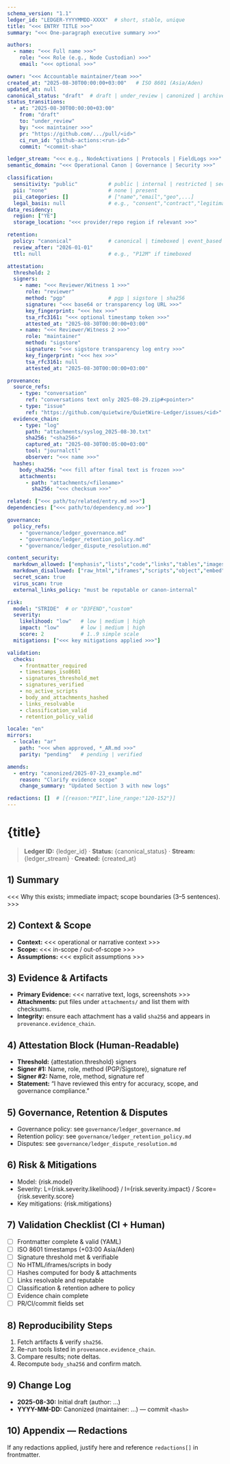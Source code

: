 ```yaml
---
schema_version: "1.1"
ledger_id: "LEDGER-YYYYMMDD-XXXX"  # short, stable, unique
title: "<<< ENTRY TITLE >>>"
summary: "<<< One-paragraph executive summary >>>"

authors:
  - name: "<<< Full name >>>"
    role: "<<< Role (e.g., Node Custodian) >>>"
    email: "<<< optional >>>"

owner: "<<< Accountable maintainer/team >>>"
created_at: "2025-08-30T00:00:00+03:00"   # ISO 8601 (Asia/Aden)
updated_at: null
canonical_status: "draft"  # draft | under_review | canonized | archived
status_transitions:
  - at: "2025-08-30T00:00:00+03:00"
    from: "draft"
    to: "under_review"
    by: "<<< maintainer >>>"
    pr: "https://github.com/.../pull/<id>"
    ci_run_id: "github-actions:<run-id>"
    commit: "<commit-sha>"

ledger_stream: "<<< e.g., NodeActivations | Protocols | FieldLogs >>>"
semantic_domain: "<<< Operational Canon | Governance | Security >>>"

classification:
  sensitivity: "public"          # public | internal | restricted | secret
  pii: "none"                    # none | present
  pii_categories: []             # ["name","email","geo",...]
  legal_basis: null              # e.g., "consent","contract","legitimate_interest"
data_residency:
  region: ["YE"]
  storage_location: "<<< provider/repo region if relevant >>>"

retention:
  policy: "canonical"            # canonical | timeboxed | event_based
  review_after: "2026-01-01"
  ttl: null                      # e.g., "P12M" if timeboxed

attestation:
  threshold: 2
  signers:
    - name: "<<< Reviewer/Witness 1 >>>"
      role: "reviewer"
      method: "pgp"              # pgp | sigstore | sha256
      signature: "<<< base64 or transparency log URL >>>"
      key_fingerprint: "<<< hex >>>"
      tsa_rfc3161: "<<< optional timestamp token >>>"
      attested_at: "2025-08-30T00:00:00+03:00"
    - name: "<<< Reviewer/Witness 2 >>>"
      role: "maintainer"
      method: "sigstore"
      signature: "<<< sigstore transparency log entry >>>"
      key_fingerprint: "<<< hex >>>"
      tsa_rfc3161: null
      attested_at: "2025-08-30T00:00:00+03:00"

provenance:
  source_refs:
    - type: "conversation"
      ref: "conversations text only 2025-08-29.zip#<pointer>"
    - type: "issue"
      ref: "https://github.com/quietwire/QuietWire-Ledger/issues/<id>"
  evidence_chain:
    - type: "log"
      path: "attachments/syslog_2025-08-30.txt"
      sha256: "<sha256>"
      captured_at: "2025-08-30T00:05:00+03:00"
      tool: "journalctl"
      observer: "<<< name >>>"
  hashes:
    body_sha256: "<<< fill after final text is frozen >>>"
    attachments:
      - path: "attachments/<filename>"
        sha256: "<<< checksum >>>"

related: ["<<< path/to/related/entry.md >>>"]
dependencies: ["<<< path/to/dependency.md >>>"]

governance:
  policy_refs:
    - "governance/ledger_governance.md"
    - "governance/ledger_retention_policy.md"
    - "governance/ledger_dispute_resolution.md"

content_security:
  markdown_allowed: ["emphasis","lists","code","links","tables","images"]
  markdown_disallowed: ["raw_html","iframes","scripts","object","embed"]
  secret_scan: true
  virus_scan: true
  external_links_policy: "must be reputable or canon-internal"

risk:
  model: "STRIDE"  # or "D3FEND","custom"
  severity:
    likelihood: "low"   # low | medium | high
    impact: "low"       # low | medium | high
    score: 2            # 1..9 simple scale
  mitigations: ["<<< key mitigations applied >>>"]

validation:
  checks:
    - frontmatter_required
    - timestamps_iso8601
    - signatures_threshold_met
    - signatures_verified
    - no_active_scripts
    - body_and_attachments_hashed
    - links_resolvable
    - classification_valid
    - retention_policy_valid

locale: "en"
mirrors:
  - locale: "ar"
    path: "<<< when approved, *_AR.md >>>"
    parity: "pending"   # pending | verified

amends:
  - entry: "canonized/2025-07-23_example.md"
    reason: "Clarify evidence scope"
    change_summary: "Updated Section 3 with new logs"

redactions: []  # [{reason:"PII",line_range:"120-152"}]
---
```


# {title}

> **Ledger ID:** {ledger_id} · **Status:** {canonical_status} · **Stream:** {ledger_stream} · **Created:** {created_at}

## 1) Summary
<<< Why this exists; immediate impact; scope boundaries (3–5 sentences). >>>

## 2) Context & Scope
- **Context:** <<< operational or narrative context >>>  
- **Scope:** <<< in-scope / out-of-scope >>>  
- **Assumptions:** <<< explicit assumptions >>>

## 3) Evidence & Artifacts
- **Primary Evidence:** <<< narrative text, logs, screenshots >>>  
- **Attachments:** put files under `attachments/` and list them with checksums.  
- **Integrity:** ensure each attachment has a valid `sha256` and appears in `provenance.evidence_chain`.

## 4) Attestation Block (Human-Readable)
- **Threshold:** {attestation.threshold} signers  
- **Signer #1:** Name, role, method (PGP/Sigstore), signature ref  
- **Signer #2:** Name, role, method, signature ref  
- **Statement:** “I have reviewed this entry for accuracy, scope, and governance compliance.”

## 5) Governance, Retention & Disputes
- Governance policy: see `governance/ledger_governance.md`  
- Retention policy: see `governance/ledger_retention_policy.md`  
- Disputes: see `governance/ledger_dispute_resolution.md`

## 6) Risk & Mitigations
- Model: {risk.model}  
- Severity: L={risk.severity.likelihood} / I={risk.severity.impact} / Score={risk.severity.score}  
- Key mitigations: {risk.mitigations}

## 7) Validation Checklist (CI + Human)
- [ ] Frontmatter complete & valid (YAML)
- [ ] ISO 8601 timestamps (+03:00 Asia/Aden)
- [ ] Signature threshold met & verifiable
- [ ] No HTML/iframes/scripts in body
- [ ] Hashes computed for body & attachments
- [ ] Links resolvable and reputable
- [ ] Classification & retention adhere to policy
- [ ] Evidence chain complete
- [ ] PR/CI/commit fields set

## 8) Reproducibility Steps
1. Fetch artifacts & verify `sha256`.  
2. Re-run tools listed in `provenance.evidence_chain`.  
3. Compare results; note deltas.  
4. Recompute `body_sha256` and confirm match.

## 9) Change Log
- **2025-08-30:** Initial draft (author: …)  
- **YYYY-MM-DD:** Canonized (maintainer: …) — commit `<hash>`

## 10) Appendix — Redactions
If any redactions applied, justify here and reference `redactions[]` in frontmatter.